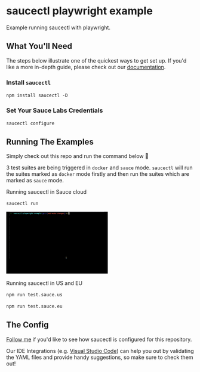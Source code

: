 # saucectl playwright example

Example running saucectl with playwright.

## What You'll Need

The steps below illustrate one of the quickest ways to get set up. If you'd like a more in-depth guide, please check out
our [documentation](https://docs.saucelabs.com/dev/cli/saucectl/#installing-saucectl).

### Install `saucectl`

```shell
npm install saucectl -D
```

### Set Your Sauce Labs Credentials

```shell
saucectl configure
```

## Running The Examples
Simply check out this repo and run the command below :rocket:

3 test suites are being triggered in `docker` and `sauce` mode. `saucectl` will run the suites marked as `docker` mode firstly and then run the suites which are marked as `sauce` mode.

Running saucectl in Sauce cloud

```bash
saucectl run
```

![running example](assets/playwright-example.gif)

Running saucectl in US and EU

```bash
npm run test.sauce.us
```

```bash
npm run test.sauce.eu
```

## The Config

[Follow me](.sauce/config.yml) if you'd like to see how saucectl is configured for this repository.

Our IDE Integrations (e.g. [Visual Studio Code](https://docs.saucelabs.com/dev/cli/saucectl/usage/ide/vscode)) can help you out by validating the YAML files and provide handy suggestions, so make sure to check them out!

